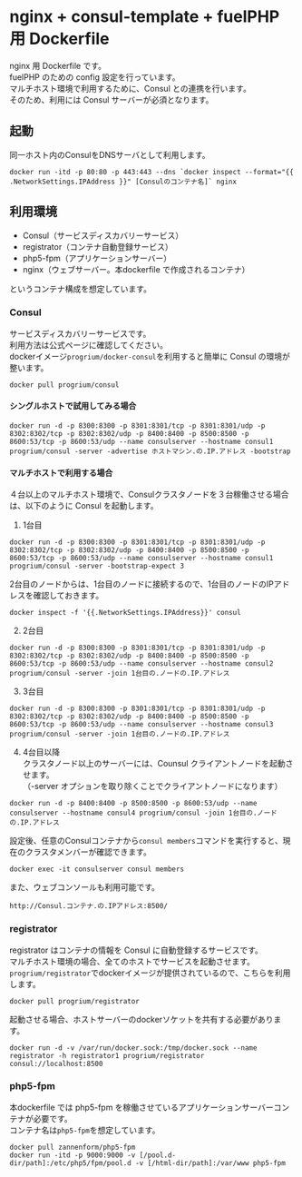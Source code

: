 # nginx + consul-template + fuelPHP 用 Dockerfile

nginx 用 Dockerfile です。  
fuelPHP のための config 設定を行っています。  
マルチホスト環境で利用するために、Consul との連携を行います。  
そのため、利用には Consul サーバーが必須となります。

## 起動

同一ホスト内のConsulをDNSサーバとして利用します。

    docker run -itd -p 80:80 -p 443:443 --dns `docker inspect --format="{{ .NetworkSettings.IPAddress }}" [Consulのコンテナ名]` nginx


## 利用環境

* Consul（サービスディスカバリーサービス）
* registrator（コンテナ自動登録サービス）
* php5-fpm（アプリケーションサーバー）
* nginx（ウェブサーバー。本dockerfile で作成されるコンテナ）

というコンテナ構成を想定しています。  

### Consul

サービスディスカバリーサービスです。  
利用方法は公式ページに確認してください。  
dockerイメージ`progrium/docker-consul`を利用すると簡単に Consul の環境が整います。  
```
docker pull progrium/consul
```

#### シングルホストで試用してみる場合

```
docker run -d -p 8300:8300 -p 8301:8301/tcp -p 8301:8301/udp -p 8302:8302/tcp -p 8302:8302/udp -p 8400:8400 -p 8500:8500 -p 8600:53/tcp -p 8600:53/udp --name consulserver --hostname consul1 progrium/consul -server -advertise ホストマシン.の.IP.アドレス -bootstrap
```

#### マルチホストで利用する場合

４台以上のマルチホスト環境で、Consulクラスタノードを３台稼働させる場合は、以下のように Consul を起動します。  
1. 1台目  
```
docker run -d -p 8300:8300 -p 8301:8301/tcp -p 8301:8301/udp -p 8302:8302/tcp -p 8302:8302/udp -p 8400:8400 -p 8500:8500 -p 8600:53/tcp -p 8600:53/udp --name consulserver --hostname consul1 progrium/consul -server -bootstrap-expect 3
```  
2台目のノードからは、1台目のノードに接続するので、1台目のノードのIPアドレスを確認しておきます。  
```
docker inspect -f '{{.NetworkSettings.IPAddress}}' consul
```  
2. 2台目  
```
docker run -d -p 8300:8300 -p 8301:8301/tcp -p 8301:8301/udp -p 8302:8302/tcp -p 8302:8302/udp -p 8400:8400 -p 8500:8500 -p 8600:53/tcp -p 8600:53/udp --name consulserver --hostname consul2 progrium/consul -server -join 1台目の.ノードの.IP.アドレス
```  
3. 3台目  
```
docker run -d -p 8300:8300 -p 8301:8301/tcp -p 8301:8301/udp -p 8302:8302/tcp -p 8302:8302/udp -p 8400:8400 -p 8500:8500 -p 8600:53/tcp -p 8600:53/udp --name consulserver --hostname consul3 progrium/consul -server -join 1台目の.ノードの.IP.アドレス
```  
4. 4台目以降  
クラスタノード以上のサーバーには、Counsul クライアントノードを起動させます。  
（-server オプションを取り除くことでクライアントノードになります）  
```
docker run -d -p 8400:8400 -p 8500:8500 -p 8600:53/udp --name consulserver --hostname consul4 progrium/consul -join 1台目の.ノードの.IP.アドレス
```  

設定後、任意のConsulコンテナから`consul members`コマンドを実行すると、現在のクラスタメンバーが確認できます。  
```
docker exec -it consulserver consul members
```

また、ウェブコンソールも利用可能です。  
```
http://Consul.コンテナ.の.IPアドレス:8500/
```


### registrator

registrator はコンテナの情報を Consul に自動登録するサービスです。  
マルチホスト環境の場合、全てのホストでサービスを起動させます。  
`progrium/registrator`でdockerイメージが提供されているので、こちらを利用します。  
```
docker pull progrium/registrator
```

起動させる場合、ホストサーバーのdockerソケットを共有する必要があります。  
```
docker run -d -v /var/run/docker.sock:/tmp/docker.sock --name registrator -h registrator1 progrium/registrator consul://localhost:8500
```

### php5-fpm

本dockerfile では php5-fpm を稼働させているアプリケーションサーバーコンテナが必要です。  
コンテナ名は`php5-fpm`を想定しています。

```
docker pull zannenform/php5-fpm
docker run -itd -p 9000:9000 -v [/pool.d-dir/path]:/etc/php5/fpm/pool.d -v [/html-dir/path]:/var/www php5-fpm
```
